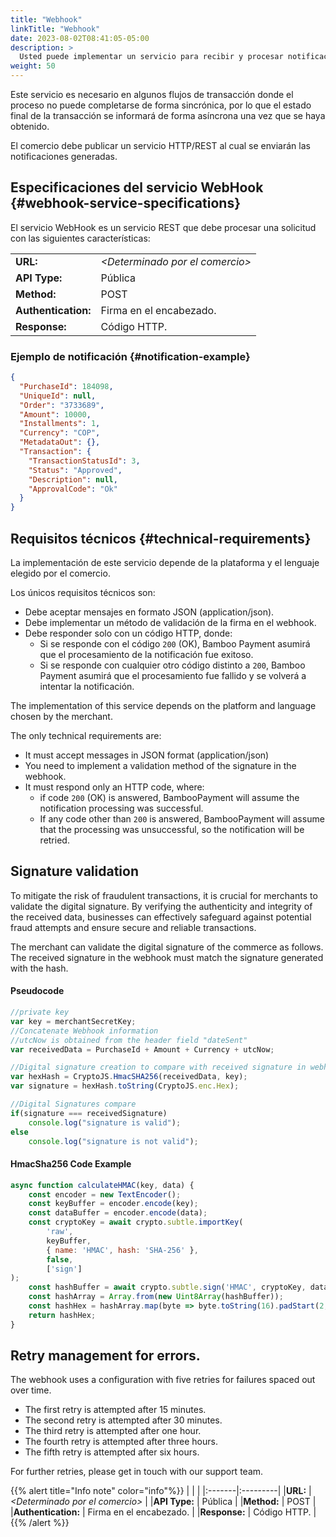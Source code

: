 ```yaml
---
title: "Webhook"
linkTitle: "Webhook"
date: 2023-08-02T08:41:05-05:00
description: >
  Usted puede implementar un servicio para recibir y procesar notificaciones enviadas desde los sistemas de Bamboo Payment.
weight: 50
---
```


Este servicio es necesario en algunos flujos de transacción donde el proceso no puede completarse de forma sincrónica, por lo que el estado final de la transacción se informará de forma asíncrona una vez que se haya obtenido.

El comercio debe publicar un servicio HTTP/REST al cual se enviarán las notificaciones generadas.

## Especificaciones del servicio WebHook {#webhook-service-specifications}
El servicio WebHook es un servicio REST que debe procesar una solicitud con las siguientes características:

<div id="shortTable"></div>

|        |          | 
|:-------|:---------|
|**URL:** | *\<Determinado por el comercio>* |
|**API Type:** | Pública |
|**Method:** | POST |
|**Authentication:** | Firma en el encabezado. |
|**Response:** | Código HTTP. |

### Ejemplo de notificación {#notification-example}

```json
{
  "PurchaseId": 184098,
  "UniqueId": null,
  "Order": "3733689",
  "Amount": 10000,
  "Installments": 1,
  "Currency": "COP",
  "MetadataOut": {},
  "Transaction": {
    "TransactionStatusId": 3,
    "Status": "Approved",
    "Description": null,
    "ApprovalCode": "Ok"
  }
}
```

## Requisitos técnicos {#technical-requirements}
La implementación de este servicio depende de la plataforma y el lenguaje elegido por el comercio.

Los únicos requisitos técnicos son:

- Debe aceptar mensajes en formato JSON (application/json).
- Debe implementar un método de validación de la firma en el webhook.
- Debe responder solo con un código HTTP, donde:
  * Si se responde con el código `200` (OK), Bamboo Payment asumirá que el procesamiento de la notificación fue exitoso.
  * Si se responde con cualquier otro código distinto a `200`, Bamboo Payment asumirá que el procesamiento fue fallido y se volverá a intentar la notificación.

The implementation of this service depends on the platform and language chosen by the merchant.

The only technical requirements are:

- It must accept messages in JSON format (application/json)
- You need to implement a validation method of the signature in the webhook.
- It must respond only an HTTP code, where:
    * if code `200` (OK) is answered, BambooPayment will assume the notification processing was successful.
    * If any code other than `200` is answered, BambooPayment will assume that the processing was unsuccessful, so the notification will be retried.


## Signature validation
To mitigate the risk of fraudulent transactions, it is crucial for merchants to validate the digital signature. By verifying the authenticity and integrity of the received data, businesses can effectively safeguard against potential fraud attempts and ensure secure and reliable transactions.

The merchant can validate the digital signature of the commerce as follows.
The received signature in the webhook must match the signature generated with the hash.

#### Pseudocode

```javascript
//private key
var key = merchantSecretKey;
//Concatenate Webhook information
//utcNow is obtained from the header field "dateSent"
var receivedData = PurchaseId + Amount + Currency + utcNow;

//Digital signature creation to compare with received signature in webhook
var hexHash = CryptoJS.HmacSHA256(receivedData, key);
var signature = hexHash.toString(CryptoJS.enc.Hex);

//Digital Signatures compare
if(signature === receivedSignature)
    console.log("signature is valid");
else
    console.log("signature is not valid");
 ```

#### HmacSha256 Code Example

```javascript
async function calculateHMAC(key, data) {
	const encoder = new TextEncoder();
	const keyBuffer = encoder.encode(key);
	const dataBuffer = encoder.encode(data);
	const cryptoKey = await crypto.subtle.importKey(
		'raw',
		keyBuffer,
		{ name: 'HMAC', hash: 'SHA-256' },
		false,
		['sign']
);
	const hashBuffer = await crypto.subtle.sign('HMAC', cryptoKey, dataBuffer);
	const hashArray = Array.from(new Uint8Array(hashBuffer));
	const hashHex = hashArray.map(byte => byte.toString(16).padStart(2, '0')).join('');
	return hashHex;
}
```

## Retry management for errors.
The webhook uses a configuration with five retries for failures spaced out over time.

* The first retry is attempted after 15 minutes.
* The second retry is attempted after 30 minutes.
* The third retry is attempted after one hour.
* The fourth retry is attempted after three hours.
* The fifth retry is attempted after six hours.

For further retries, please get in touch with our support team.

{{% alert title="Info note" color="info"%}}
|        |          | 
|:-------|:---------|
|**URL:** | *\<Determinado por el comercio>* |
|**API Type:** | Pública |
|**Method:** | POST |
|**Authentication:** | Firma en el encabezado. |
|**Response:** | Código HTTP. |
{{% /alert %}}